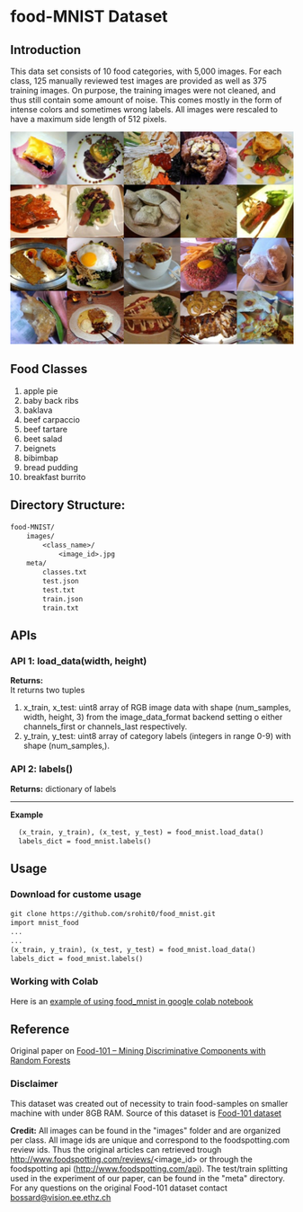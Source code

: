 # food-MNIST Dataset

## Introduction
This data set consists of 10 food categories, with 5,000 images. For each class, 125 manually reviewed test images are provided as well as 375 training images. On purpose, the training images were not cleaned, and thus still contain some amount of noise. This comes mostly in the form of intense colors and sometimes wrong labels. All images were rescaled to have a maximum side length of 512 pixels.

![Food Categories](images/food-collage.jpg)

## Food Classes
1. apple pie
1. baby back ribs
1. baklava
1. beef carpaccio
1. beef tartare
1. beet salad
1. beignets
1. bibimbap
1. bread pudding
1. breakfast burrito

## Directory Structure:
```
food-MNIST/
    images/
        <class_name>/
            <image_id>.jpg
    meta/
        classes.txt
        test.json
        test.txt
        train.json
        train.txt
```
## APIs

### API 1: load_data(width, height)

 **Returns:**  
It returns two tuples
1. x_train, x_test: uint8 array of RGB image data with shape (num_samples, width, height, 3) from the image_data_format backend setting o either channels_first or channels_last respectively.
2. y_train, y_test: uint8 array of category labels (integers in range 0-9) with shape (num_samples,).

### API 2: labels()
**Returns:** dictionary of labels

---

**Example**

      (x_train, y_train), (x_test, y_test) = food_mnist.load_data()
      labels_dict = food_mnist.labels()

## Usage

### Download for custome usage
```
git clone https://github.com/srohit0/food_mnist.git
import mnist_food
...
...
(x_train, y_train), (x_test, y_test) = food_mnist.load_data()
labels_dict = food_mnist.labels()
```

### Working with Colab 

Here is an [example of using food_mnist in google colab notebook](https://colab.research.google.com/drive/1Pad2yvBw21MVbyPLmKMPQbGMucAFg8YQ)


## Reference
Original paper on [Food-101 – Mining Discriminative Components with Random Forests](https://www.vision.ee.ethz.ch/datasets_extra/food-101/static/bossard_eccv14_food-101.pdf)

### Disclaimer
This dataset was created out of necessity to train food-samples on smaller machine with under 8GB RAM. Source of this dataset is [Food-101 dataset](http://data.vision.ee.ethz.ch/cvl/food-101.tar.gz)

**Credit:**
All images can be found in the "images" folder and are organized per class. All image ids are unique and correspond to the foodspotting.com review ids. Thus the original articles can retrieved trough http://www.foodspotting.com/reviews/<image_id> or through the foodspotting api (http://www.foodspotting.com/api). The test/train splitting used in the experiment of our paper, can be found in the "meta" directory. For any questions on the original Food-101 dataset contact bossard@vision.ee.ethz.ch
